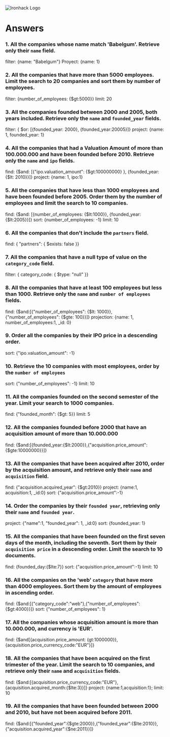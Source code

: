 ![Ironhack Logo](https://i.imgur.com/1QgrNNw.png)

# Answers

### 1. All the companies whose name match 'Babelgum'. Retrieve only their `name` field.

filter: {name: "Babelgum"}
Proyect: {name: 1}

### 2. All the companies that have more than 5000 employees. Limit the search to 20 companies and sort them by **number of employees**.

filter: {number_of_employees: {$gt:5000}}
limit: 20

### 3. All the companies founded between 2000 and 2005, both years included. Retrieve only the `name` and `founded_year` fields.
filter: { $or: [{founded_year: 2000}, {founded_year:20005}]}
project: {name: 1, founded_year: 1} 

### 4. All the companies that had a Valuation Amount of more than 100.000.000 and have been founded before 2010. Retrieve only the `name` and `ipo` fields.

find: {$and: [{"ipo.valuation_amount": {$gt:100000000} }, {founded_year: {$lt: 2010}}]}
project: {name: 1, ipo:1}

### 5. All the companies that have less than 1000 employees and have been founded before 2005. Order them by the number of employees and limit the search to 10 companies.

find: {$and: [{number_of_employees: {$lt:1000}}, {founded_year:{$lt:2005}}]}
sort: {number_of_employees: -1}
limit: 10
### 6. All the companies that don't include the `partners` field.

find: { "partners": { $exists: false }}
### 7. All the companies that have a null type of value on the `category_code` field.

filter: { category_code: { $type: "null" }} 

### 8. All the companies that have at least 100 employees but less than 1000. Retrieve only the `name` and `number of employees` fields.

find: {$and:[{"number_of_employees": {$lt: 1000}},{"number_of_employees": {$gte: 100}}]}
projection: {name: 1, number_of_employees:1, _id: 0}

### 9. Order all the companies by their IPO price in a descending order.

sort: {"ipo.valuation_amount": -1}

### 10. Retrieve the 10 companies with most employees, order by the `number of employees`

sort: {"number_of_employees": -1}
limit: 10

### 11. All the companies founded on the second semester of the year. Limit your search to 1000 companies.

find: {"founded_month": {$gt: 5}}
limit: 5

### 12. All the companies founded before 2000 that have an acquisition amount of more than 10.000.000

find: {$and:[{founded_year:{$lt:2000}},{"acquisition.price_amount": {$gte:10000000}}]}

### 13. All the companies that have been acquired after 2010, order by the acquisition amount, and retrieve only their `name` and `acquisition` field.

find: {"acquisition.acquired_year": {$gt:2010}}
project: {name:1, acquisition:1, _id:0}
sort: {"acquisition.price_amount":-1}

### 14. Order the companies by their `founded year`, retrieving only their `name` and `founded year`.

project: {"name":1, "founded_year": 1, _id:0}
sort: {founded_year: 1}

### 15. All the companies that have been founded on the first seven days of the month, including the seventh. Sort them by their `acquisition price` in a descending order. Limit the search to 10 documents.
find: {founded_day:{$lte:7}}
sort: {"acquisition.price_amount":-1}
limit: 10

### 16. All the companies on the 'web' `category` that have more than 4000 employees. Sort them by the amount of employees in ascending order.

find: {$and:[{"category_code":"web"},{"number_of_employees": {$gt:4000}}]}
sort: {"number_of_employees": 1}

### 17. All the companies whose acquisition amount is more than 10.000.000, and currency is 'EUR'.

find: {$and[{acquisition.price_amount: {gt:1000000}}, {acquisition.price_currency_code:"EUR"}]}

### 18. All the companies that have been acquired on the first trimester of the year. Limit the search to 10 companies, and retrieve only their `name` and `acquisition` fields.

find: {$and:[{acquisition.price_currency_code:"EUR"}, {acquisition.acquired_month:{$lte:3}}]}
project: {name:1,acquisition:1};
limit: 10


### 19. All the companies that have been founded between 2000 and 2010, but have not been acquired before 2011.
find: {$and:[{"founded_year":{$gte:2000}},{"founded_year":{$lte:2010}}, {"acquisition.acquired_year":{$ne:2011}}]}
